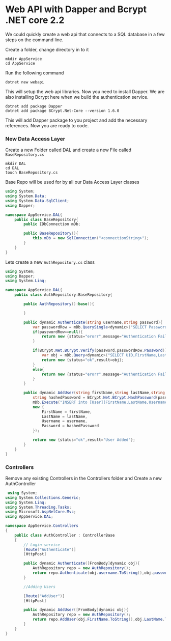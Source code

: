 # Web API with Dapper and Bcrypt .NET core 2.2 

We could quickly create a web api that connects to a SQL database in a few steps on the command line.


Create a folder, change directory in to it 
```
mkdir AppService 
cd AppService 
```

Run the following command 

```
dotnet new webapi
```

This will setup the web api libraries. Now you need to install Dapper. We are also installing Bcrypt here when we build the authentication service.

```
dotnet add package Dapper
dotnet add package BCrypt.Net-Core --version 1.6.0
```

This will add Dapper package to you project and add the necessary references. Now you are ready to code.

### New Data Access Layer

Create a new Folder called DAL and create a new File called `BaseRepository.cs`

```
mkdir DAL
cd DAL
touch BaseRepository.cs
```
Base Repo will be used for by all our Data Access Layer classes

```csharp
using System;
using System.Data;
using System.Data.SqlClient;
using Dapper;

namespace AppService.DAL{
    public class BaseRepository{
        public IDbConnection mDb;

        public BaseRepository(){
            this.mDb = new SqlConnection("<connectionString>");
        }
    }
}
```


Lets create a new `AuthRepository.cs` class

```csharp
using System;
using Dapper;
using System.Linq;

namespace AppService.DAL{
    public class AuthRepository:BaseRepository{

        public AuthRepository():base(){

        }

        public dynamic Authenticate(string username,string password){
            var passwordRow = mDb.QuerySingle<dynamic>("SELECT Password from [User] where username=@Username",new {Username=username});
            if(passwordRow==null){
                return new {status="erorr",message="Authentication Failed"};
            }

            if(BCrypt.Net.BCrypt.Verify(password,passwordRow.Password)){
                var obj = mDb.Query<dynamic>("SELECT UID,FirstName,LastName from [User] where Username=@Username",new {Username=username});
                return new {status="ok",result=obj};
            }
            else{
                return new {status="erorr",message="Authentication Failed"};
            }
        }

        public dynamic AddUser(string firstName,string lastName,string username,string password){
            string hashedPassword = BCrypt.Net.BCrypt.HashPassword(password);
            mDb.Execute("INSERT into [User](FirstName,LastName,Username,Password) VALUES (@FirstName,@LastName,@Username,@Password)",
            new {
                FirstName = firstName,
                LastName = lastName,
                Username = username,
                Password = hashedPassword
            });

            return new {status="ok",result="User Added"};
        }
    }
}

```

### Controllers

Remove any existing Controllers in the Controllers folder and Create a new AuthController

```csharp
 using System;
using System.Collections.Generic;
using System.Linq;
using System.Threading.Tasks;
using Microsoft.AspNetCore.Mvc;
using AppService.DAL;

namespace AppService.Controllers
{
    public class AuthController : ControllerBase
    {
        // Login service
        [Route("Authenticate")]
        [HttpPost]

        public dynamic Authenticate([FromBody]dynamic obj){
            AuthRepository repo = new AuthRepository();
            return repo.Authenticate(obj.username.ToString(),obj.password.ToString());
        }

        //Adding Users

        [Route("AddUser")]
        [HttpPost]

        public dynamic AddUser([FromBody]dynamic obj){
            AuthRepository repo = new AuthRepository();
            return repo.AddUser(obj.FirstName.ToString(),obj.LastName.ToString(),obj.username.ToString(),obj.password.ToString());
        }
    }
}

```
